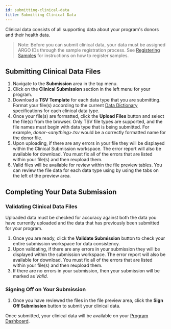 ```yaml
---
id: submitting-clinical-data
title: Submitting Clinical Data
---
```

Clinical data consists of all supporting data about your program's donors and their health data.

> Note: Before you can submit clinical data, your data must be assigned ARGO IDs through the sample registration process. See [Registering Samples](registering-samples) for instructions on how to register samples.

## Submitting Clinical Data Files
1. Navigate to the **Submission** area in the top menu.
1. Click on the **Clinical Submission** section in the left menu for your program.
1. Download a **TSV Template** for each data type that you are submitting. Format your file(s) according to the current [Data Dictionary](/dictionary) specifications for each clinical data type.
1. Once your file(s) are formatted, click the **Upload Files** button and select the file(s) from the browser. Only TSV file types are supported, and the file names must begin with data type that is being submitted.  For example, _donor-\<anything\>.tsv_ would be a correctly formatted name for the donor file.
1. Upon uploading, if there are any errors in your file they will be displayed within the Clinical Submission workspace. The error report will also be available for download. You must fix all of the errors that are listed within your file(s) and then reupload them.
1. Valid files will be available for review within the file preview tables. You can review the file data for each data type using by using the tabs on the left of the preview area.

## Completing Your Data Submission

### Validating Clinical Data Files
Uploaded data must be checked for accuracy against both the data you have currently uploaded and the data that has previously been submitted for your program.

1. Once you are ready, click the **Validate Submission** button to check your entire submission workspace for data consistency.
1. Upon validating, if there are any errors in your submission they will be displayed within the submission workspace. The error report will also be available for download. You must fix all of the errors that are listed within your file(s) and then reupload them.
1.  If there are no errors in your submission, then your submission will be marked as _Valid_.


### Signing Off on Your Submission
1. Once you have reviewed the files in the file preview area, click the **Sign Off Submission** button to submit your clinical data.

Once submitted, your clinical data will be available on your [Program Dashboard](/linktootherdocpagexxxxx).
